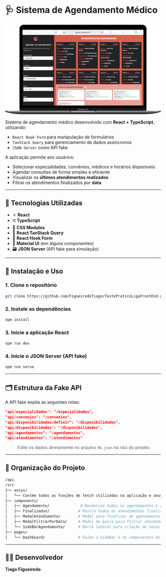 # 🩺 Sistema de Agendamento Médico

![Preview do Desktop](./src/assets/mac.png)

Sistema de agendamento médico desenvolvido com **React + TypeScript**, utilizando:

- `React Hook Form` para manipulação de formulários
- `TanStack Query` para gerenciamento de dados assíncronos
- `JSON Server` como API fake

A aplicação permite aos usuários:

- Selecionar especialidades, convênios, médicos e horários disponíveis
- Agendar consultas de forma simples e eficiente
- Visualizar os **últimos atendimentos realizados**
- Filtrar os atendimentos finalizados por **data**

---

## 🧪 Tecnologias Utilizadas

- ⚛️ **React**
- ⛓️ **TypeScript**
- 💅 **CSS Modules**
- 🔄 **React TanStack Query**
- 📝 **React Hook Form**
- 🧩 **Material UI** (em alguns componentes)
- 🗃️ **JSON Server** (API fake para simulação)

---

## 🚀 Instalação e Uso

### 1. Clone o repositório

```bash
git clone https://github.com/FigueiredoTiago/TestePraticoLigaFrontEnd.git
```

### 2. Instale as dependências

```bash
npm install
```

### 3. Inicie a aplicação React

```bash
npm run dev
```

### 4. Inicie o JSON Server (API fake)

```bash
npm run serve
```

---

## 🗂️ Estrutura da Fake API

A API fake expõe as seguintes rotas:

```json
"api/especialidades": "/especialidades",
"api/convenios": "/convenios",
"api/disponibilidades/definir": "/disponibilidades",
"api/disponibilidades": "/disponibilidades",
"api/agendamentos": "/agendamentos",
"api/atendimentos": "/atendimentos"
```

> Edite os dados diretamente no arquivo `db.json` na raiz do projeto.

---

## 🧭 Organização do Projeto

```bash
/api
/src
├── axios/
│   └── Contém todas as funções de fetch utilizadas na aplicação e seus respectivos types.
├── components/
│   ├── Agendamento/              # Renderiza todos os agendamentos e chama o modal de atendimento
│   ├── Finalizados/             # Mostra todos os atendimentos finalizados
│   ├── ModalAtendimento/        # Modal para finalizar um agendamento
│   ├── ModalFiltrarPorData/     # Modal de busca para filtrar atendimentos por data
│   └── SideBarAgendamento/      # Barra lateral para criação de novos agendamentos
├── pages/
│   └── Dashboard/               # Exibe o SideBar e os componentes de agendamento
```

---

## 👨‍💻 Desenvolvedor

**Tiago Figueiredo**
